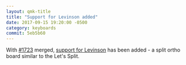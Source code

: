 ```yaml
---
layout: qmk-title
title: "Support for Levinson added"
date: 2017-09-15 19:20:00 -0500
category: keyboards
commit: 5eb5b60
---
```


With [#1723](https://github.com/qmk/qmk_firmware/pull/1723/) merged, [support for Levinson](https://github.com/nooges/qmk_firmware/tree/master/keyboards/levinson) has been added - a split ortho board similar to the Let's Split.